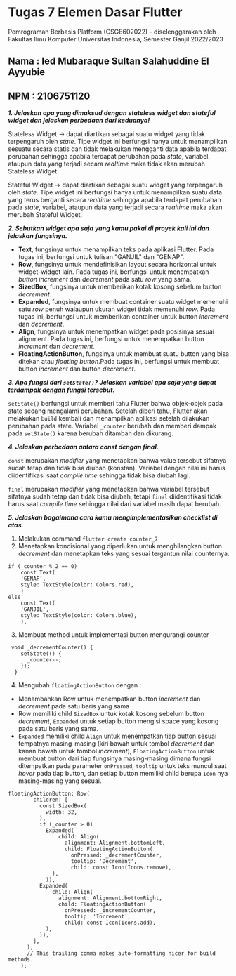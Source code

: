 # Tugas 7 Elemen Dasar Flutter

Pemrograman Berbasis Platform (CSGE602022) - diselenggarakan oleh Fakultas Ilmu Komputer Universitas Indonesia, Semester Ganjil 2022/2023

## Nama : Ied Mubaraque Sultan Salahuddine El Ayyubie
## NPM : 2106751120

***1. Jelaskan apa yang dimaksud dengan stateless widget dan stateful widget dan jelaskan perbedaan dari keduanya!***

Stateless Widget -> dapat diartikan sebagai suatu widget yang tidak terpengaruh oleh *state*. Tipe widget ini berfungsi hanya untuk menampilkan sesuatu secara statis dan tidak melakukan mengganti data apabila terdapat perubahan sehingga apabila terdapat perubahan pada *state*, variabel, ataupun data yang terjadi secara *realtime* maka tidak akan merubah Stateless Widget.

Stateful Widget -> dapat diartikan sebagai suatu widget yang terpengaruh oleh *state*. Tipe widget ini berfungsi hanya untuk menampilkan suatu data yang terus berganti secara *realtime* sehingga apabila terdapat perubahan pada *state*, variabel, ataupun data yang terjadi secara *realtime* maka akan merubah Stateful Widget.

***2. Sebutkan widget apa saja yang kamu pakai di proyek kali ini dan jelaskan fungsinya.***

- **Text**, fungsinya untuk menampilkan teks pada aplikasi Flutter. Pada tugas ini, berfungsi untuk tulisan "GANJIL" dan "GENAP".
- **Row**, fungsinya untuk mendefinisikan layout secara horizontal untuk widget-widget lain. Pada tugas ini, berfungsi untuk menempatkan *button* *increment* dan *decrement* pada satu *row* yang sama.
- **SizedBox**, fungsinya untuk memberikan kotak kosong sebelum button *decrement*.
- **Expanded**, fungsinya untuk membuat container suatu widget memenuhi satu *row* penuh walaupun ukuran widget tidak memenuhi *row*. Pada tugas ini, berfungsi untuk memberikan container untuk button *increment* dan *decrement*.
- **Align**, fungsinya untuk menempatkan widget pada posisinya sesuai alignment. Pada tugas ini, berfungsi untuk menempatkan button *increment* dan *decrement*.
- **FloatingActionButton**, fungsinya untuk membuat suatu button yang bisa ditekan atau *floating button*.Pada tugas ini, berfungsi untuk membuat button *increment* dan button *decrement*.

***3. Apa fungsi dari `setState()`? Jelaskan variabel apa saja yang dapat terdampak dengan fungsi tersebut.***

`setState()` berfungsi untuk memberi tahu Flutter bahwa objek-objek pada state sedang mengalami perubahan. Setelah diberi tahu, Flutter akan melakukan `build` kembali dan menampilkan aplikasi setelah dilakukan perubahan pada state. Variabel `_counter` berubah dan memberi dampak pada `setState()` karena berubah ditambah dan dikurang.

***4. Jelaskan perbedaan antara const dengan final.***

`const` merupakan *modifier* yang menetapkan bahwa value tersebut sifatnya sudah tetap dan tidak bisa diubah (konstan). Variabel dengan nilai ini harus diidentifikasi saat *compile time* sehingga tidak bisa diubah lagi.

`final` merupakan *modifier* yang menetapkan bahwa variabel tersebut sifatnya sudah tetap dan tidak bisa diubah, tetapi `final` diidentifikasi tidak harus saat *compile time* sehingga nilai dari variabel masih dapat berubah.

***5. Jelaskan bagaimana cara kamu mengimplementasikan checklist di atas.***

1. Melakukan command `flutter create counter_7`
2. Menetapkan kondisional yang diperlukan untuk menghilangkan button *decrement* dan menetapkan teks yang sesuai tergantun nilai counternya.
```
if (_counter % 2 == 0)
    const Text(
    'GENAP',
    style: TextStyle(color: Colors.red),
    )
else
    const Text(
    'GANJIL',
    style: TextStyle(color: Colors.blue),
    ),
``` 
3. Membuat method untuk implementasi button mengurangi counter
```
 void _decrementCounter() {
    setState(() {
      _counter--;
    });
  }
```
4. Mengubah `floatingActionButton` dengan :
- Menambahkan Row untuk menempatkan button *increment* dan *decrement* pada satu baris yang sama
- Row memiliki child `SizedBox` untuk kotak kosong sebelum button *decrement*, `Expanded` untuk setiap button mengisi space yang kosong pada satu baris yang sama.
- `Expanded` memiliki child `Align` untuk menempatkan tiap button sesuai tempatnya masing-masing (kiri bawah untuk tombol *decrement* dan kanan bawah untuk tombol *increment*), `FloatingActionButton` untuk membuat button dari tiap fungsinya masing-masing dimana fungsi ditempatkan pada parameter `onPressed`, `tooltip` untuk teks muncul saat *hover* pada tiap button, dan setiap button memiliki child berupa `Icon` nya masing-masing yang sesuai.
```
floatingActionButton: Row(
        children: [
          const SizedBox(
            width: 32,
          ),
          if (_counter > 0)
            Expanded(
                child: Align(
                  alignment: Alignment.bottomLeft,
                  child: FloatingActionButton(
                    onPressed: _decrementCounter,
                    tooltip: 'Decrement',
                    child: const Icon(Icons.remove),
              ),
            )),
          Expanded(
              child: Align(
                alignment: Alignment.bottomRight,
                child: FloatingActionButton(
                  onPressed: _incrementCounter,
                  tooltip: 'Increment',
                  child: const Icon(Icons.add),
            ),
          )),
        ],
      ),
      // This trailing comma makes auto-formatting nicer for build methods.
    );
```